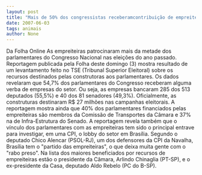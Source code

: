 ```yaml
---
layout: post
title: "Mais de 50% dos congressistas receberamcontribuição de empreiteiras em 2006"
date: 2007-06-03
tags: animais
author: None
---
```

Da&nbsp;Folha Online 
As empreiteiras patrocinaram mais da metade dos parlamentares do Congresso Nacional nas elei&ccedil;&otilde;es do ano passado. 
Reportagem publicada pela Folha deste domingo (3) mostra resultado de um levantamento feito no TSE (Tribunal Superior Eleitoral) sobre os recursos destinados pelas construtoras aos parlamentares. 
Os dados revelaram que 54,7% dos parlamentares do Congresso receberam alguma verba de empresas do setor. Ou seja, as empresas bancaram 285 dos 513 deputados (55,5%) e 40 dos 81 senadores (49,3%). 
Oficialmente, as construturas destinaram R$ 27 milh&otilde;es nas campanhas eleitorais. 
A reportagem mostra ainda que 40% dos parlamentares financiados pelas empreiteiras s&atilde;o membros da Comiss&atilde;o de Transportes da C&acirc;mara e 37% na de Infra-Estrutura do Senado. 
A reportagem revela tamb&eacute;m que o v&iacute;nculo dos parlamentares com as empreiteiras tem sido o principal entrave para investigar, em uma CPI, o lobby do setor em Bras&iacute;lia. Segundo o deputado Chico Alencar (PSOL-RJ), um dos defensores da CPI da Navalha, Bras&iacute;lia tem o &quot;partido das empreiteiras&quot;, o que deixa muita gente com o &quot;rabo preso&quot;. 
Na lista dos maiores beneficiados por recursos de empreiteiras est&atilde;o o presidente da C&acirc;mara, Arlindo Chinaglia (PT-SP), e o ex-presidente da Casa, deputado Aldo Rebelo (PC do B-SP).  